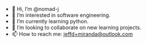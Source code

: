 - 👋 Hi, I’m @nomad-j
- 👀 I’m interested in software engineering.
- 🌱 I’m currently learning python.
- 💞️ I’m looking to collaborate on new learning projects.
- 📫 How to reach me: jeffd+miranda@outlook.com

<!---
nomad-j/nomad-j is a ✨ special ✨ repository because its `README.md` (this file) appears on your GitHub profile.
You can click the Preview link to take a look at your changes.
--->
